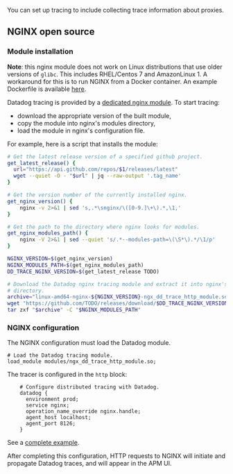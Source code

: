 You can set up tracing to include collecting trace information about proxies.

## NGINX open source

### Module installation

**Note**: this nginx module does not work on Linux distributions that use older versions of `glibc`. This includes RHEL/Centos 7 and AmazonLinux 1.
A workaround for this is to run NGINX from a Docker container. An example Dockerfile is available [here][2].

Datadog tracing is provided by a [dedicated nginx module][3].  To start tracing:

- download the appropriate version of the built module,
- copy the module into nginx's modules directory,
- load the module in nginx's configuration file.

For example, here is a script that installs the module:
```bash
# Get the latest release version of a specified github project.
get_latest_release() {
  url="https://api.github.com/repos/$1/releases/latest"
  wget --quiet -O - "$url" | jq --raw-output '.tag_name'
}

# Get the version number of the currently installed nginx.
get_nginx_version() {
    nginx -v 2>&1 | sed 's,.*\snginx/\([0-9.]\+\).*,\1,'
}

# Get the path to the directory where nginx looks for modules.
get_nginx_modules_path() {
    nginx -V 2>&1 | sed --quiet 's/.*--modules-path=\(\S*\).*/\1/p'
}

NGINX_VERSION=$(get_nginx_version)
NGINX_MODULES_PATH=$(get_nginx_modules_path)
DD_TRACE_NGINX_VERSION=$(get_latest_release TODO)

# Download the Datadog nginx tracing module and extract it into nginx's modules
# directory.
archive="linux-amd64-nginx-${NGINX_VERSION}-ngx_dd_trace_http_module.so.tgz"
wget "https://github.com/TODO/releases/download/$DD_TRACE_NGINX_VERSION/$archive"
tar zxf "$archive" -C "$NGINX_MODULES_PATH"
```

### NGINX configuration

The NGINX configuration must load the Datadog module.

```nginx
# Load the Datadog tracing module.
load_module modules/ngx_dd_trace_http_module.so;
```

The tracer is configured in the `http` block:

<!--```nginx
    # Configure distributed tracing with Datadog.
    datadog {
      "environment": "prod",
      "service": "nginx",
      "operation_name_override": "nginx.handle",
      "agent_host": "localhost",
      "agent_port": 8126
    }
```

TODO: Or maybe it looks like this:-->
```nginx
    # Configure distributed tracing with Datadog.
    datadog {
      environment prod;
      service nginx;
      operation_name_override nginx.handle;
      agent_host localhost;
      agent_port 8126;
    }
```

See a [complete example][5].

After completing this configuration, HTTP requests to NGINX will initiate and propagate Datadog traces, and will appear in the APM UI.

[2]: https://github.com/DataDog/dd-opentracing-cpp/blob/master/examples/nginx-tracing/Dockerfile
[3]: https://github.com/TODO
[5]: https://github.com/DataDog/TODO
